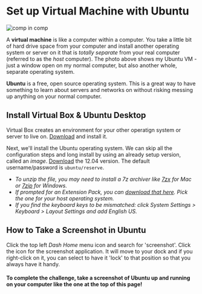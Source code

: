 # Set up Virtual Machine with Ubuntu

![comp in comp](http://diy-visualpedia.s3.amazonaws.com/compincomp.png)

A **virtual machine** is like a computer within a computer. You take a little bit of hard drive space from your computer and install another operating system or server on it that is *totally separate* from your real computer (referred to as the *host* computer). The photo above shows my Ubuntu VM - just a window open on my normal computer, but also another whole, separate operating system.

**Ubuntu** is a free, open source operating system. This is a great way to have something to learn about servers and networks on without risking messing up anything on your normal computer. 

## Install Virtual Box & Ubuntu Desktop

Virtual Box creates an environment for your other operatign system or server to live on. [Download](https://www.virtualbox.org/wiki/Downloads) and install it.

Next, we'll install the Ubuntu operating system. We can skip all the configuration steps and long install by using an already setup version, called an *image*. [Download](http://sourceforge.net/projects/virtualboximage/files/Ubuntu%20Linux/12.04/ubuntu_12.04-x86.7z) the 12.04 version. The default username/password is `ubuntu/reserve`.

* *To unzip the file, you may need to install a 7z archiver like [7zx](http://www.macupdate.com/app/mac/20526/7zx) for Mac or [7zip](http://www.7-zip.org/) for Windows.*
* *If prompted for an Extension Pack, you can [download that here](http://www.oracle.com/technetwork/server-storage/virtualbox/downloads/index.html#extpack). Pick the one for your host operating system.*
* *If you find the keyboard keys to be mismatched: click System Settings > Keyboard > Layout Settings and add English US.*

## How to Take a Screenshot in Ubuntu

Click the top left *Dash Home* menu icon and search for 'screenshot'. Click the icon for the screenshot application. It will move to your dock and if you right-click on it, you can select to have it 'lock' to that position so that you always have it handy.

#### To complete the challenge, take a screenshot of Ubuntu up and running on your computer like the one at the top of this page!